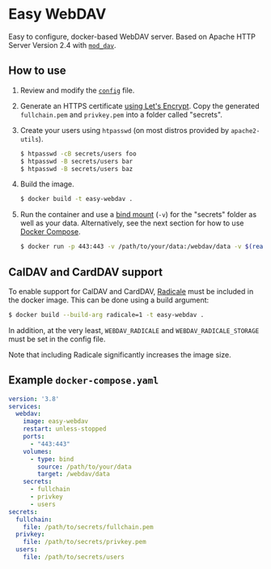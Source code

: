 # Easy WebDAV

Easy to configure, docker-based WebDAV server. Based on Apache HTTP Server Version 2.4 with [`mod_dav`](https://httpd.apache.org/docs/2.4/mod/mod_dav.html).

## How to use

1. Review and modify the [`config`](config) file.

2. Generate an HTTPS certificate [using Let's Encrypt](https://letsencrypt.org/getting-started/). Copy the generated `fullchain.pem` and `privkey.pem` into a folder called "secrets".

3. Create your users using `htpasswd` (on most distros provided by `apache2-utils`).
    ```bash
    $ htpasswd -cB secrets/users foo
    $ htpasswd -B secrets/users bar
    $ htpasswd -B secrets/users baz
    ```

4. Build the image.
    ```bash
    $ docker build -t easy-webdav .
    ```
5. Run the container and use a [bind mount](https://docs.docker.com/storage/bind-mounts/) (`-v`) for the "secrets" folder as well as your data. Alternatively, see the next section for how to use [Docker Compose](https://docs.docker.com/compose/).
    ```bash
    $ docker run -p 443:443 -v /path/to/your/data:/webdav/data -v $(realpath ./secrets):/run/secrets:ro easy-webdav
    ```

## CalDAV and CardDAV support

To enable support for CalDAV and CardDAV, [Radicale](https://radicale.org/) must be included in the docker image. This can be done using a build argument:

```bash
$ docker build --build-arg radicale=1 -t easy-webdav .
```

In addition, at the very least, `WEBDAV_RADICALE` and `WEBDAV_RADICALE_STORAGE` must be set in the config file.

Note that including Radicale significantly increases the image size.

## Example `docker-compose.yaml`

```yaml
version: '3.8'
services:
  webdav:
    image: easy-webdav
    restart: unless-stopped
    ports:
      - "443:443"
    volumes:
      - type: bind
        source: /path/to/your/data
        target: /webdav/data
    secrets:
      - fullchain
      - privkey
      - users
secrets:
  fullchain:
    file: /path/to/secrets/fullchain.pem
  privkey:
    file: /path/to/secrets/privkey.pem
  users:
    file: /path/to/secrets/users
```
